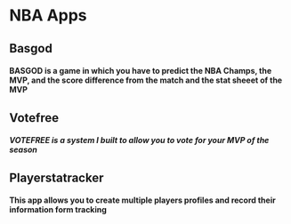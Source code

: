 # NBA Apps


## Basgod
#### BASGOD is a game in which you have to predict the NBA Champs, the MVP, and the score difference from the match and the stat sheeet of the MVP  


## Votefree
##### VOTEFREE is a system I built to allow you to vote for your MVP of the season 

## Playerstatracker
#### This app allows you to create multiple players profiles and record their information form tracking

